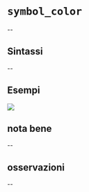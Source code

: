 # `symbol_color`

--

## Sintassi

--

## Esempi

![](/img/variabili/symbol_color/symbol_color1.png)

## nota bene

--

## osservazioni

--